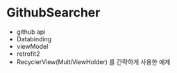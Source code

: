 # GithubSearcher
- github api 
- Databinding
- viewModel
- retrofit2
- RecyclerView(MultiViewHolder)
를 간략하게 사용한 예제
